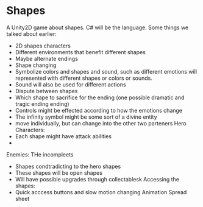 # Shapes
A Unity2D game about shapes.
C# will be the language.
Some things we talked about earlier:
  - 2D shapes characters
  - Different environments that benefit different shapes
  - Maybe alternate endings
  - Shape changing
  - Symbolize colors and shapes and sound, such as different emotions will represented with different shapes or colors or sounds.
  - Sound will also be used for different actions
  - Dispute between shapes
  - Which shape to sacrifice for the ending (one possible dramatic and tragic ending ending)
  - Controls might be effected according to how the emotions change
  - The infinity symbol might be some sort of a divine entity
  - move individually, but can change into the other two parteners
 Hero Characters:
  - Each shape might have attack abilities
  - 
 Enemies: THe incompleets
  - Shapes condtradicting to the hero shapes
  - These shapes will be open shapes
  - Will have possible upgrades through collectablesk
 Accessing the shapes:
  - Quick acccess buttons and slow motion changing
 Animation Spread sheet
